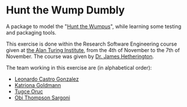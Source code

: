 Hunt the Wump Dumbly
====================


A package to model the "[Hunt the Wumpus](https://en.wikipedia.org/wiki/Hunt_the_Wumpus)", while learning some testing and packaging tools.

This exercise is done within the Research Software Engineering course given at [the Alan Turing Institute](https://www.turing.ac.uk/), from the 4th of November to the 7th of November. The course was given by [Dr. James Hetherington](https://www.turing.ac.uk/people/programme-directors/james-hetherington).

The team working in this exercise are (in alphabetical order):

* [Leonardo Castro Gonzalez](https://github.com/LeonardoCastro)
* [Katriona Goldmann](https://github.com/KatrionaGoldmann)
* [Tugce Oruc](https://github.com/tugceoruc)
* [Obi Thompson Sargoni](https://github.com/obisargoni)
